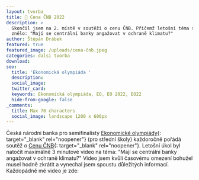 ```yaml
---
layout: tvorba
title: 🥈 Cena ČNB 2022
description: >
  Skončil jsem na 2. místě v soutěži o cenu ČNB. Přičemž letošní téma soutěže
  znělo: "Mají se centrální banky angažovat v ochraně klimatu?"
author: Štěpán Drábek
featured: true
featured_image: /uploads/cena-čnb.jpeg
categories: dalsi tvorba
download:
seo:
  title: 'Ekonomická olympiáda '
  description:
  social_image:
  twitter_card:
  keywords: Ekonomická olympiáda, EO, EO 2022, EO22
  hide-from-google: false
_comments:
  title: Max 70 characters
  social_image: landscape 1200 x 600px
---
```


Česk&aacute; n&aacute;rodn&iacute; banka pro semifinalisty&nbsp;[Ekonomické olympi&aacute;dy](https://ekonomickaolympiada.cz){: target="_blank" rel="noopener"}&nbsp;(pro středn&iacute; školy) každoročně poř&aacute;d&aacute; soutěž o&nbsp;[Cenu ČNB](https://www.cnb.cz/cs/o_cnb/cena_cnb_2022/soutez-cena-cnb-2022/index.html){: target="_blank" rel="noopener"}. Letošn&iacute; &uacute;kol byl natočit maxim&aacute;lně 3 minutové video na téma: "Maj&iacute; se centr&aacute;ln&iacute; banky angažovat v ochraně klimatu?" Video jsem kvůli časovému omezen&iacute; bohužel musel hodně zkr&aacute;tit a vynechal jsem spoustu důležit&yacute;ch informac&iacute;. Každop&aacute;dně mé video je zde:

&nbsp;

&nbsp;
